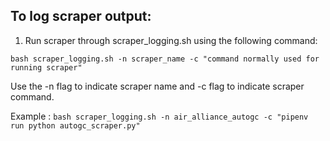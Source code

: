 
## To log scraper output:

1. Run scraper through scraper_logging.sh using the following command: 

```bash scraper_logging.sh -n scraper_name -c "command normally used for running scraper"``` 

Use the -n flag to indicate scraper name and -c flag to indicate scraper command.

Example : ```bash scraper_logging.sh -n air_alliance_autogc -c "pipenv run python autogc_scraper.py"```
